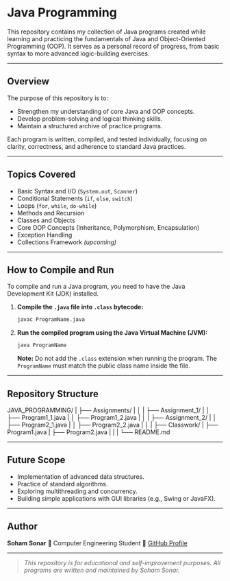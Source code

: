 # Java Programming

This repository contains my collection of Java programs created while learning and practicing the fundamentals of Java and Object-Oriented Programming (OOP).
It serves as a personal record of progress, from basic syntax to more advanced logic-building exercises.

---

## Overview
The purpose of this repository is to:
- Strengthen my understanding of core Java and OOP concepts.
- Develop problem-solving and logical thinking skills.
- Maintain a structured archive of practice programs.

Each program is written, compiled, and tested individually, focusing on clarity, correctness, and adherence to standard Java practices.

---

## Topics Covered
- Basic Syntax and I/O (`System.out`, `Scanner`)
- Conditional Statements (`if`, `else`, `switch`)
- Loops (`for`, `while`, `do-while`)
- Methods and Recursion
- Classes and Objects
- Core OOP Concepts (Inheritance, Polymorphism, Encapsulation)
- Exception Handling
- Collections Framework *(upcoming)*

---

## How to Compile and Run
To compile and run a Java program, you need to have the Java Development Kit (JDK) installed.

1.  **Compile the `.java` file into `.class` bytecode:**
    ```bash
    javac ProgramName.java
    ```
2.  **Run the compiled program using the Java Virtual Machine (JVM):**
    ```bash
    java ProgramName
    ```
    **Note:** Do not add the `.class` extension when running the program. The `ProgramName` must match the public class name inside the file.

---

## Repository Structure

JAVA_PROGRAMMING/ | ├── Assignments/ | │ | ├── Assignment_1/ | │ ├── Program1_1.java | │ ├── Program1_2.java | │ | ├── Assignment_2/ | │ ├── Program2_1.java | │ ├── Program2_2.java | │ | ├── Classwork/ | ├── Program1.java | ├── Program2.java | | | └── README.md

---

## Future Scope
- Implementation of advanced data structures.
- Practice of standard algorithms.
- Exploring multithreading and concurrency.
- Building simple applications with GUI libraries (e.g., Swing or JavaFX).

---

## Author
**Soham Sonar**
📍 Computer Engineering Student
🔗 [GitHub Profile](https://github.com/soham-exe)

---

> *This repository is for educational and self-improvement purposes. All programs are written and maintained by Soham Sonar.*
